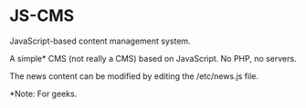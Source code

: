 # JS-CMS
JavaScript-based content management system.

A simple* CMS (not really a CMS) based on JavaScript. No PHP, no servers.

The news content can be modified by editing the /etc/news.js file.

*Note: For geeks.
